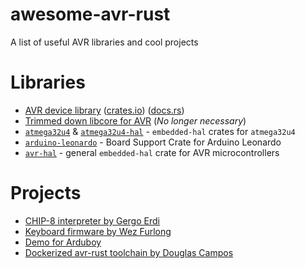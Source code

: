 # awesome-avr-rust
A list of useful AVR libraries and cool projects

# Libraries

* [AVR device library](https://github.com/avr-rust/avrd) ([crates.io](https://crates.io/crates/avrd)) ([docs.rs](https://docs.rs/avrd/))
* [Trimmed down libcore for AVR](https://github.com/gergoerdi/rust-avr-libcore-mini) (_No longer necessary_)
* [`atmega32u4`](https://github.com/Rahix/atmega32u4) & [`atmega32u4-hal`](https://github.com/Rahix/atmega32u4-hal) - `embedded-hal` crates for `atmega32u4`
* [`arduino-leonardo`](https://github.com/Rahix/arduino-leonardo) - Board Support Crate for Arduino Leonardo
* [`avr-hal`](https://github.com/Rahix/avr-hal) - general `embedded-hal` crate for AVR microcontrollers

# Projects

* [CHIP-8 interpreter by Gergo Erdi](https://github.com/gergoerdi/rust-avr-chip8-avr)
* [Keyboard firmware by Wez Furlong](https://github.com/wez/flutterby-rs)
* [Demo for Arduboy](https://github.com/simon-i1-h/arduboy-hello-rs)
* [Dockerized avr-rust toolchain by Douglas Campos](https://github.com/qmx/docker-avr-rust)
